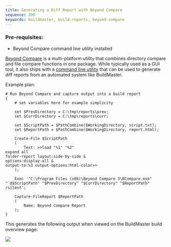 ```yaml
---
title: Generating a Diff Report with Beyond Compare
sequence: 200
keywords: buildmaster, build-reports, beyond-compare
---
```


### Pre-requisites: 
 - Beyond Compare command line utility installed

[Beyond Compare](https://www.scootersoftware.com/) is a multi-platform utility that combines directory compare and file compare functions in one package. While typically used as a GUI tool, it also ships with a [command line utility](https://www.scootersoftware.com/v4help/index.html?command_line_reference.html) that can be used to generate diff reports from an automated system like BuildMaster.

Example plan:

```
# Run Beyond Compare and capture output into a build report
{
    # set variables here for example simplicity

    set $PrevDirectory = C:\tmp\reports\prev; 
    set $CurrDirectory = C:\tmp\reports\curr;

    set $ScriptPath = $PathCombine($WorkingDirectory, script.txt);
    set $ReportPath = $PathCombine($WorkingDirectory, report.html);

    Create-File $ScriptPath
    (
        Text: >>load "%1" "%2"
expand all
folder-report layout:side-by-side &
options:display-all &
output-to:%3 output-options:html-color>>
    );

    Exec '"C:\Program Files (x86)\Beyond Compare 3\BCompare.exe" "`@$ScriptPath" "$PrevDirectory" "$CurrDirectory" "$ReportPath" /silent';

    Capture-FileReport $ReportPath
    (
        Name: Beyond Compare Report
    );
}
```

This generates the following output when viewed on the BuildMaster build overview page:

![](/resources/documentation/buildmaster/6/report-example.png)